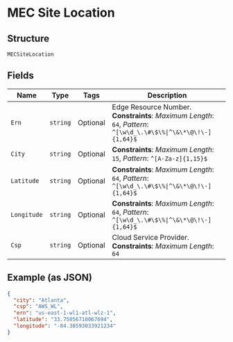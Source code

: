 
# MEC Site Location

## Structure

`MECSiteLocation`

## Fields

| Name | Type | Tags | Description |
|  --- | --- | --- | --- |
| `Ern` | `string` | Optional | Edge Resource Number.<br>**Constraints**: *Maximum Length*: `64`, *Pattern*: `^[\w\d_\.\#\$\%\|^\&\*\@\!\-]{1,64}$` |
| `City` | `string` | Optional | **Constraints**: *Maximum Length*: `15`, *Pattern*: `^[A-Za-z]{1,15}$` |
| `Latitude` | `string` | Optional | **Constraints**: *Maximum Length*: `64`, *Pattern*: `^[\w\d_\.\#\$\%\|^\&\*\@\!\-]{1,64}$` |
| `Longitude` | `string` | Optional | **Constraints**: *Maximum Length*: `64`, *Pattern*: `^[\w\d_\.\#\$\%\|^\&\*\@\!\-]{1,64}$` |
| `Csp` | `string` | Optional | Cloud Service Provider.<br>**Constraints**: *Maximum Length*: `64` |

## Example (as JSON)

```json
{
  "city": "Atlanta",
  "csp": "AWS_WL",
  "ern": "us-east-1-wl1-atl-wlz-1",
  "latitude": "33.75056710067694",
  "longitude": "-84.38593033921234"
}
```

